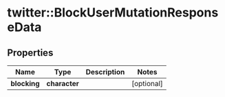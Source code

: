 # twitter::BlockUserMutationResponseData


## Properties
Name | Type | Description | Notes
------------ | ------------- | ------------- | -------------
**blocking** | **character** |  | [optional] 


